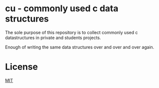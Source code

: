 # cu - commonly used c data structures
The sole purpose of this repository is
to collect commonly used c datastructures in private and students projects.

Enough of writing the same data structures over and over and over again.

# License
[MIT](../bendst/LICENSE.md)
